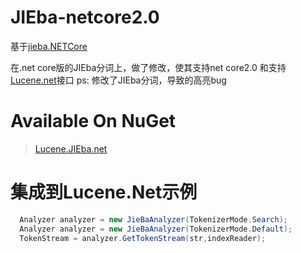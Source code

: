 # JIEba-netcore2.0

基于[jieba.NETCore](https://github.com/linezero/jieba.NET) 

在.net core版的JIEba分词上，做了修改，使其支持net core2.0 和支持[Lucene.net](https://github.com/apache/lucenenet)接口
ps: 修改了JIEba分词，导致的高亮bug

# Available On NuGet


 >[Lucene.JIEba.net](https://www.nuget.org/packages/Lucene.JIEba.net/)


# 集成到Lucene.Net示例

```c#
  Analyzer analyzer = new JieBaAnalyzer(TokenizerMode.Search);
  Analyzer analyzer = new JieBaAnalyzer(TokenizerMode.Default);
  TokenStream = analyzer.GetTokenStream(str,indexReader);

```
